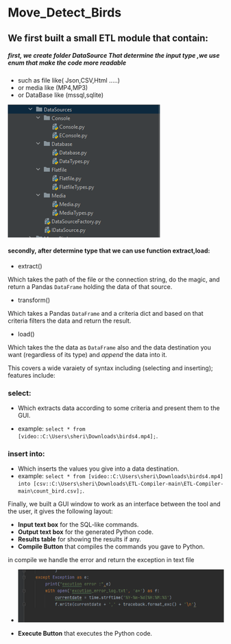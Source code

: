 # Move_Detect_Birds
## We first built a small ETL module that contain:
##### first, we create folder DataSource That determine the input type ,we use enum that make the code more readable
* such as file like( Json,CSV,Html .....)
* or media like (MP4,MP3)
* or DataBase like (mssql,sqlite)

![This is an image](project4/DataSource.png)

#### secondly, after determine type that we can use function extract,load:

- extract()

Which takes the path of the file or the connection string, do the magic, and return a Pandas `DataFrame` holding the data of that source.

- transform()

Which takes a Pandas `DataFrame` and a criteria dict and based on that criteria filters the data and return the result.

- load()

Which takes the the data as `DataFrame` also and the data destination you want (regardless of its type) and *append* the data into it. 

This covers a wide varaiety of syntax including (selecting and inserting); features include:

### **select**: 
 * Which extracts data according to some criteria and present them to the GUI.
 - example: `select * from [video::C:\Users\sheri\Downloads\birds4.mp4];`.
### **insert into**:
 - Which inserts the values you give into a data destination.
 - example: `select * from [video::C:\Users\sheri\Downloads\birds4.mp4] into [csv::C:\Users\sheri\Downloads\ETL-Compiler-main\ETL-Compiler-main\count_bird.csv];`.
 
Finally, we built a GUI window to work as an interface between the tool and the user, it gives the following layout:
 - **Input text box** for the SQL-like commands.
 - **Output text box** for the generated Python code.
 - **Results table** for showing the results if any.
 - **Compile Button** that compiles the commands you gave to Python.
 
  in compile we handle the error and return the exception in text file 

 - ![This is an image](project4/exception.png)
 
 
 
 - **Execute Button** that executes the Python code.
